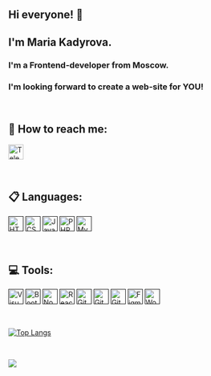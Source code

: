 ## Hi everyone! 👋

## I'm Maria Kadyrova.

### I'm a Frontend-developer from Moscow.
### I'm looking forward to create a web-site for YOU!

<br />

## 📲 How to reach me:

[<img align="space-between" height="30" alt="Telegram" src="https://img.shields.io/badge/Telegram-2CA5E0?style=for-the-badge&logo=telegram&logoColor=white" />](https://t.me/agish_m)

<br />

## 📋 Languages:

[<img align="space-between" height="30" alt="HTML5" src="https://img.shields.io/badge/html5-%23E34F26.svg?style=for-the-badge&logo=html5&logoColor=white" />]()
[<img align="space-between" height="30" alt="CSS3" src="https://img.shields.io/badge/css3-%231572B6.svg?style=for-the-badge&logo=css3&logoColor=white" />]()
[<img align="space-between" height="30" alt="JavaScript" src="https://img.shields.io/badge/javascript-%23323330.svg?style=for-the-badge&logo=javascript&logoColor=%23F7DF1E" />]()
[<img align="space-between" height="30" alt="PHP" src="https://img.shields.io/badge/php-%23777BB4.svg?style=for-the-badge&logo=php&logoColor=white" />]()
[<img align="space-between" height="30" alt="MySQL" src="https://img.shields.io/badge/mysql-%2300f.svg?style=for-the-badge&logo=mysql&logoColor=white" />]()

<br />

## 💻 Tools:

[<img align="space-between" height="30" alt="Visual Studio Code" src="https://img.shields.io/badge/Visual%20Studio%20Code-0078d7.svg?style=for-the-badge&logo=visual-studio-code&logoColor=white" />]()
[<img align="space-between" height="30" alt="Bootstrap" src="https://img.shields.io/badge/bootstrap-%238511FA.svg?style=for-the-badge&logo=bootstrap&logoColor=white" />]()
[<img align="space-between" height="30" alt="NodeJS" src="https://img.shields.io/badge/node.js-6DA55F?style=for-the-badge&logo=node.js&logoColor=white" />]()
[<img align="space-between" height="30" alt="React" src="https://img.shields.io/badge/react-%2320232a.svg?style=for-the-badge&logo=react&logoColor=%2361DAFB" />]()
[<img align="space-between" height="30" alt="Git" src="https://img.shields.io/badge/git-%23F05033.svg?style=for-the-badge&logo=git&logoColor=white" />]()
[<img align="space-between" height="30" alt="GitHub" src="https://img.shields.io/badge/github-%23121011.svg?style=for-the-badge&logo=github&logoColor=white" />]()
[<img align="space-between" height="30" alt="GitLab" src="https://img.shields.io/badge/gitlab-%23181717.svg?style=for-the-badge&logo=gitlab&logoColor=white" />]()
[<img align="space-between" height="30" alt="Figma" src="https://img.shields.io/badge/figma-%23F24E1E.svg?style=for-the-badge&logo=figma&logoColor=white" />]()
[<img align="space-between" height="30" alt="WordPress" src="https://img.shields.io/badge/WordPress-%23117AC9.svg?style=for-the-badge&logo=WordPress&logoColor=white" />]()

<br />

[![Top Langs](https://github-readme-stats.vercel.app/api/top-langs/?username=agishe&layout=compact&theme=vision-friendly-dark&hide=Hack)](https://github.com/anuraghazra/github-readme-stats)

<br />

![](https://komarev.com/ghpvc/?username=agishe&color=red&style=flat)

<!--
**agishe/agishe** is a ✨ _special_ ✨ repository because its `README.md` (this file) appears on your GitHub profile.

Here are some ideas to get you started:

- 🔭 I’m currently working on ...
- 🌱 I’m currently learning ...
- 👯 I’m looking to collaborate on ...
- 🤔 I’m looking for help with ...
- 💬 Ask me about ...
- 📫 How to reach me: ...
- 😄 Pronouns: ...
- ⚡ Fun fact: ...
-->
